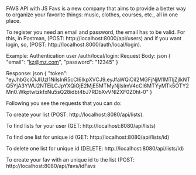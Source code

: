 FAVS API with JS
Favs is a new company that aims to provide a better way to organize your favorite things: music, clothes, courses, etc., all in one place.

To register you need an email and password, the email has to be valid. For this, in Postman, (POST: http://localhost:8000/api/users) and if you want login, so, (POST: http://localhost:8000/auth/local/login).

Example: 
Authentication user /auth/local/login:
Request Body:
json
{
"email": "kz@mz.com",
"password": "12345"
}

Response:
json
{
"token": "eyJhbGciOiJIUzI1NiIsInR5cCI6IkpXVCJ9.eyJfaWQiOiI2MGFjNjM1MTljZjlkNTQ5YjA3YWU2NTEiLCJpYXQiOjE2MjE5MTMyNjIsImV4cCI6MTYyMTk5OTY2Mn0.WkptwtzkfxNu5sQ28idbt4bJ7RDbXvVNlZXF0Z0ht-0"
}

Following you see the requests that you can do:

To create your list (POST: http://localhost:8080/api/lists). 

To find lists for your user (GET: http://localhost:8080/api/lists)

To find one list for unique id (GET: http://localhost:8080/api/lists/id)

To delete one list for unique id (DELETE: http://localhost:8080/api/lists/id)

To create your fav with an unique id to the list (POST: http://localhost:8080/api/favs/idFavs
